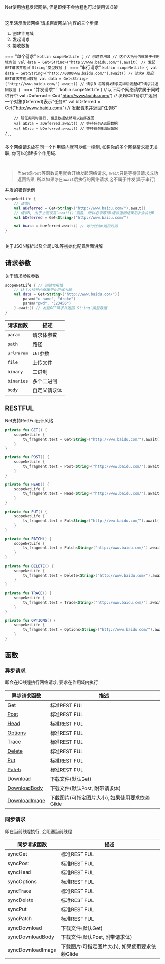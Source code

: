 Net使用协程发起网络, 但是即使不会协程也可以使用该框架

<br>
这里演示发起网络`请求百度网站`内容的三个步骤

1. 创建作用域
1. 发起请求
1. 接收数据

=== "单个请求"
    ```kotlin
    scopeNetLife { // 创建作用域
        // 这个大括号内就属于作用域内部
        val data = Get<String>("http://www.baidu.com/").await() // 发起GET请求并返回`String`类型数据
    }
    ```
=== "串行请求"
    ```kotlin
    scopeNetLife {
        val data = Get<String>("http://0000www.baidu.com/").await() // 请求A 发起GET请求并返回数据
        val data = Get<String>("http://www.baidu.com/").await() // 请求B 将等待A请求完毕后发起GET请求并返回数据
    }
    ```
=== "并发请求"
    ```kotlin
    scopeNetLife {
        // 以下两个网络请求属于同时进行中
        val aDeferred = Get<String>("http://www.baidu.com/") // 发起GET请求并返回一个对象(Deferred)表示"任务A"
        val bDeferred = Get<String>("http://www.baidu.com/") // 发起请求并返回"任务B"

        // 随任务同时进行, 但是数据依然可以按序返回
        val aData = aDeferred.await() // 等待任务A返回数据
        val bData = bDeferred.await() // 等待任务B返回数据
    }
    ```

多个网络请求放在同一个作用域内就可以统一控制, 如果你的多个网络请求毫无关联, 你可以创建多个作用域.

<br>

> 当`Get`或`Post`等函数调用就会开始发起网络请求, `await`只是等待其请求成功返回结果, 所以如果你在`await`后执行的网络请求,这不属于并发(属于串行)

并发的错误示例
```kotlin hl_lines="3"
scopeNetLife {
    // 请求A
    val aDeferred = Get<String>("http://www.baidu.com/").await()
    // 请求B, 由于上面使用`await()`函数, 所以必须等待A请求返回结果后才会执行B
    val bDeferred = Get<String>("http://www.baidu.com/")

    val bData = bDeferred.await() // 等待任务B返回数据
}
```


<br>
关于JSON解析以及全局URL等初始化配置后面讲解

## 请求参数
关于请求参数参数
```kotlin
scopeNetLife { // 创建作用域
    // 这个大括号内就属于作用域内部
    val data = Get<String>("http://www.baidu.com/"){
        param("u_name", "drake")
        param("pwd", "123456")
    }.await() // 发起GET请求并返回`String`类型数据
}
```

|请求函数|描述|
|-|-|
|`param`|请求体参数|
|`path`|路径|
|`urlParam`|Url参数|
|`file`|上传文件|
|`binary`|二进制|
|`binaries`|多个二进制|
|`body`|自定义请求体|


## RESTFUL
Net支持RestFul设计风格

```kotlin
private fun GET() {
    scopeNetLife {
        tv_fragment.text = Get<String>("http://www.baidu.com/").await()
    }
}

private fun POST() {
    scopeNetLife {
        tv_fragment.text = Post<String>("http://www.baidu.com/").await()
    }
}

private fun HEAD() {
    scopeNetLife {
        tv_fragment.text = Head<String>("http://www.baidu.com/").await()
    }
}

private fun PUT() {
    scopeNetLife {
        tv_fragment.text = Put<String>("http://www.baidu.com/").await()
    }
}

private fun PATCH() {
    scopeNetLife {
        tv_fragment.text = Patch<String>("http://www.baidu.com/").await()
    }
}

private fun DELETE() {
    scopeNetLife {
        tv_fragment.text = Delete<String>("http://www.baidu.com/").await()
    }
}

private fun TRACE() {
    scopeNetLife {
        tv_fragment.text = Trace<String>("http://www.baidu.com/").await()
    }
}

private fun OPTIONS() {
    scopeNetLife {
        tv_fragment.text = Options<String>("http://www.baidu.com/").await()
    }
}
```

## 函数

### 异步请求
即会在IO线程执行网络请求, 要求在作用域内执行

|异步请求函数|描述|
|-|-|
| [Get](api/net/com.drake.net/kotlinx.coroutines.-coroutine-scope/-get.md)|标准REST FUL|
| [Post](api/net/com.drake.net/kotlinx.coroutines.-coroutine-scope/-post.md)|标准REST FUL|
| [Head](api/net/com.drake.net/kotlinx.coroutines.-coroutine-scope/-head.md)|标准REST FUL|
| [Options](api/net/com.drake.net/kotlinx.coroutines.-coroutine-scope/-options.md)|标准REST FUL|
| [Trace](api/net/com.drake.net/kotlinx.coroutines.-coroutine-scope/-trace.md)|标准REST FUL|
| [Delete](api/net/com.drake.net/kotlinx.coroutines.-coroutine-scope/-delete.md)|标准REST FUL|
| [Put](api/net/com.drake.net/kotlinx.coroutines.-coroutine-scope/-put.md)|标准REST FUL|
| [Patch](api/net/com.drake.net/kotlinx.coroutines.-coroutine-scope/-patch.md)|标准REST FUL|
| [Download](api/net/com.drake.net/kotlinx.coroutines.-coroutine-scope/-download.md)|下载文件(默认Get)|
| [DownloadBody](api/net/com.drake.net/kotlinx.coroutines.-coroutine-scope/-download-body.md)|下载文件(默认Post, 附带请求体)|
| [DownloadImage](api/net/com.drake.net/kotlinx.coroutines.-coroutine-scope/-download-image.md)|下载图片(可指定图片大小), 如果使用要求依赖Glide|

### 同步请求

即在当前线程执行, 会阻塞当前线程

|同步请求函数|描述|
|-|-|
|syncGet|标准REST FUL|
|syncPost|标准REST FUL|
|syncHead|标准REST FUL|
|syncOptions|标准REST FUL|
|syncTrace|标准REST FUL|
|syncDelete|标准REST FUL|
|syncPut|标准REST FUL|
|syncPatch|标准REST FUL|
|syncDownload|下载文件(默认Get)|
|syncDownloadBody|下载文件(默认Post, 附带请求体)|
|syncDownloadImage|下载图片(可指定图片大小), 如果使用要求依赖Glide|